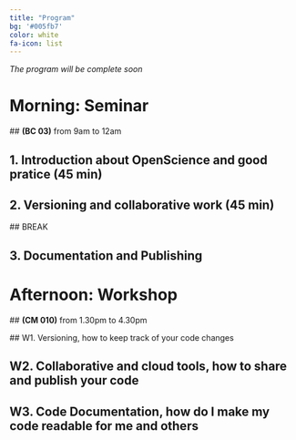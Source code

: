 ```yaml
---
title: "Program"
bg: '#005fb7'
color: white
fa-icon: list
---
```

_The program will be complete soon_

# Morning: Seminar 

## **(BC 03)** from 9am to 12am

## 1. Introduction about OpenScience and good pratice (45 min)


## 2. Versioning and collaborative work (45 min)


## BREAK


## 3. Documentation and Publishing


# Afternoon: Workshop 

## **(CM 010)** from 1.30pm to 4.30pm


## W1. Versioning, how to keep track of your code changes


## W2. Collaborative and cloud tools, how to share and publish your code


## W3. Code Documentation, how do I make my code readable for me and others

